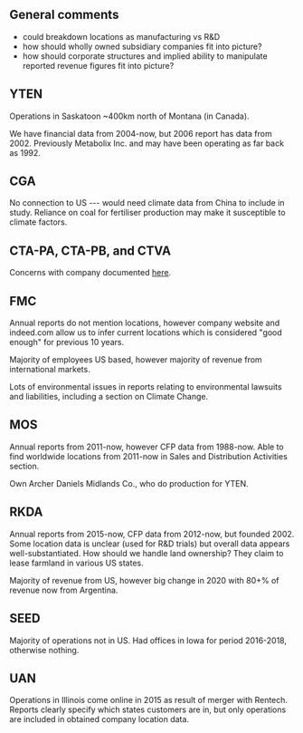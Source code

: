 ## General comments
- could breakdown locations as manufacturing vs R&D
- how should wholly owned subsidiary companies fit into picture?
- how should corporate structures and implied ability to manipulate reported revenue figures fit into picture?

## YTEN
Operations in Saskatoon ~400km north of Montana (in Canada). 

We have financial data from 2004-now, but 2006 report has data from 2002. Previously Metabolix Inc. and may have been operating as far back as 1992.

## CGA
No connection to US --- would need climate data from China to include in study. Reliance on coal for fertiliser production may make it susceptible to climate factors.

## CTA-PA, CTA-PB, and CTVA
Concerns with company documented [here](https://github.com/lowspace/MAST90106/issues/5). 

## FMC
Annual reports do not mention locations, however company website and indeed.com allow us to infer current locations which is considered "good enough" for previous 10 years.

Majority of employees US based, however majority of revenue from international markets.

Lots of environmental issues in reports relating to environmental lawsuits and liabilities, including a section on Climate Change.

## MOS
Annual reports from 2011-now, however CFP data from 1988-now. Able to find worldwide locations from 2011-now in Sales and Distribution Activities section.

Own Archer Daniels Midlands Co., who do production for YTEN.

## RKDA
Annual reports from 2015-now, CFP data from 2012-now, but founded 2002. Some location data is unclear (used for R&D trials) but overall data appears well-substantiated. How should we handle land ownership? They claim to lease farmland in various US states.

Majority of revenue from US, however big change in 2020 with 80+% of revenue now from Argentina.

## SEED
Majority of operations not in US. Had offices in Iowa for period 2016-2018, otherwise nothing.

## UAN
Operations in Illinois come online in 2015 as result of merger with Rentech. Reports clearly specify which states customers are in, but only operations are included in obtained company location data.



